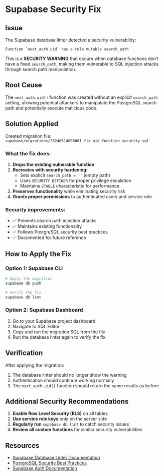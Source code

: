# Supabase Security Fix

## Issue

The Supabase database linter detected a security vulnerability:

```
Function `next_auth.uid` has a role mutable search_path
```

This is a **SECURITY WARNING** that occurs when database functions don't have a fixed `search_path`, making them vulnerable to SQL injection attacks through search path manipulation.

## Root Cause

The `next_auth.uid()` function was created without an explicit `search_path` setting, allowing potential attackers to manipulate the PostgreSQL search path and potentially execute malicious code.

## Solution Applied

Created migration file: `supabase/migrations/20240614000001_fix_uid_function_security.sql`

### What the fix does:

1. **Drops the existing vulnerable function**
2. **Recreates with security hardening:**
   - Sets explicit `search_path = ''` (empty path)
   - Uses `SECURITY DEFINER` for proper privilege escalation
   - Maintains `STABLE` characteristic for performance
3. **Preserves functionality** while eliminating security risk
4. **Grants proper permissions** to authenticated users and service role

### Security improvements:

- ✅ Prevents search path injection attacks
- ✅ Maintains existing functionality
- ✅ Follows PostgreSQL security best practices
- ✅ Documented for future reference

## How to Apply the Fix

### Option 1: Supabase CLI

```bash
# Apply the migration
supabase db push

# Verify the fix
supabase db lint
```

### Option 2: Supabase Dashboard

1. Go to your Supabase project dashboard
2. Navigate to SQL Editor
3. Copy and run the migration SQL from the file
4. Run the database linter again to verify the fix

## Verification

After applying the migration:

1. The database linter should no longer show the warning
2. Authentication should continue working normally
3. The `next_auth.uid()` function should return the same results as before

## Additional Security Recommendations

1. **Enable Row Level Security (RLS)** on all tables
2. **Use service role keys** only on the server side
3. **Regularly run** `supabase db lint` to catch security issues
4. **Review all custom functions** for similar security vulnerabilities

## Resources

- [Supabase Database Linter Documentation](https://supabase.com/docs/guides/database/database-linter?lint=0011_function_search_path_mutable)
- [PostgreSQL Security Best Practices](https://www.postgresql.org/docs/current/ddl-schemas.html#DDL-SCHEMAS-PATH)
- [Supabase Auth Documentation](https://supabase.com/docs/guides/auth)
